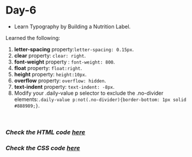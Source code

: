 # Day-6
- Learn Typography by Building a Nutrition Label.

Learned the following: 

1. **letter-spacing** property:`letter-spacing: 0.15px`.
2. **clear** property: `clear: right`.
3. **font-weight** property : `font-weight: 800`.
4. **float** property: `float:right`.
5. **height** property: `height:10px`.
6. **overflow** property: `overflow: hidden`.
7. **text-indent** property: `text-indent: -8px`.
8. Modify your .daily-value p selector to exclude the .no-divider elements:`.daily-value p:not(.no-divider){border-bottom: 1px solid #888989;}`.

<br>

### <i>Check the HTML code [here](./index.html)</i>  

### <i>Check the CSS code [here](./styles.css)</i>